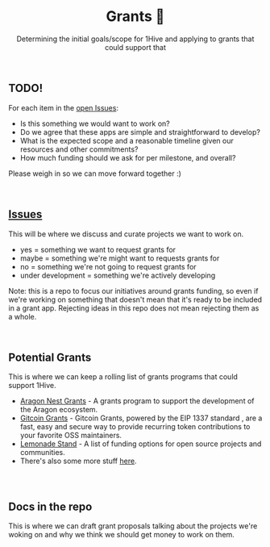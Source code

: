 <h1 align='center'>Grants 🍯</h1>
<p align='center'>Determining the initial goals/scope for 1Hive and applying to grants that could support that</p>

<br>

## TODO! 

For each item in the [open Issues](https://github.com/1Hive/grants/issues):
- Is this something we would want to work on?
- Do we agree that these apps are simple and straightforward to develop?
- What is the expected scope and a reasonable timeline given our resources and other commitments?
- How much funding should we ask for per milestone, and overall?

Please weigh in so we can move forward together :)

<br>

## [Issues](https://github.com/1Hive/grants/issues)

This will be where we discuss and curate projects we want to work on.
- yes = something we want to request grants for
- maybe = something we're might want to requests grants for
- no = something we're not going to request grants for
- under development = something we're actively developing

Note: this is a repo to focus our initiatives around grants funding, so even if we're working on something that doesn't mean that it's ready to be included in a grant app. Rejecting ideas in this repo does not mean rejecting them as a whole. 

<br>

## Potential Grants

This is where we can keep a rolling list of grants programs that could support 1Hive.

- [Aragon Nest Grants](https://github.com/aragon/nest) - A grants program to support the development of the Aragon ecosystem.
- [Gitcoin Grants](https://gitcoin.co/grants/) - Gitcoin Grants, powered by the EIP 1337 standard , are a fast, easy and secure way to provide recurring token contributions to your favorite OSS maintainers. 
- [Lemonade Stand](https://github.com/nayafia/lemonade-stand) - A list of funding options for open source projects and communities.
- There's also some more stuff [here](https://github.com/1Hive/ideas/issues/4).

### 

<br>

## Docs in the repo

This is where we can draft grant proposals talking about the projects we're woking on and why we think we should get money to work on them. 

<br>
